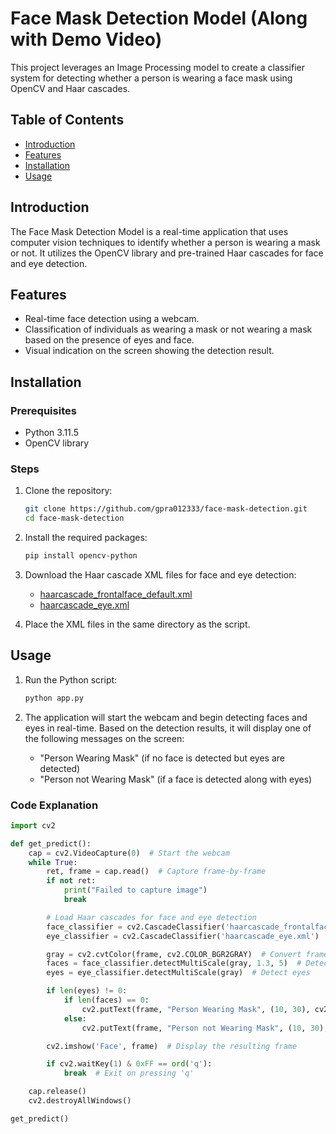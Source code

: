 # Face Mask Detection Model (Along with Demo Video)

This project leverages an Image Processing model to create a classifier system for detecting whether a person is wearing a face mask using OpenCV and Haar cascades.

## Table of Contents

- [Introduction](#introduction)
- [Features](#features)
- [Installation](#installation)
- [Usage](#usage)

## Introduction

The Face Mask Detection Model is a real-time application that uses computer vision techniques to identify whether a person is wearing a mask or not. It utilizes the OpenCV library and pre-trained Haar cascades for face and eye detection.
## Features

- Real-time face detection using a webcam.
- Classification of individuals as wearing a mask or not wearing a mask based on the presence of eyes and face.
- Visual indication on the screen showing the detection result.

## Installation

### Prerequisites

- Python 3.11.5
- OpenCV library

### Steps

1. Clone the repository:
    ```bash
    git clone https://github.com/gpra012333/face-mask-detection.git
    cd face-mask-detection
    ```

2. Install the required packages:
    ```bash
    pip install opencv-python
    ```

3. Download the Haar cascade XML files for face and eye detection:
    - [haarcascade_frontalface_default.xml](https://github.com/opencv/opencv/blob/master/data/haarcascades/haarcascade_frontalface_default.xml)
    - [haarcascade_eye.xml](https://github.com/opencv/opencv/blob/master/data/haarcascades/haarcascade_eye.xml)

4. Place the XML files in the same directory as the script.

## Usage

1. Run the Python script:
    ```bash
    python app.py
    ```

2. The application will start the webcam and begin detecting faces and eyes in real-time. Based on the detection results, it will display one of the following messages on the screen:
    - "Person Wearing Mask" (if no face is detected but eyes are detected)
    - "Person not Wearing Mask" (if a face is detected along with eyes)

### Code Explanation

```python
import cv2

def get_predict():   
    cap = cv2.VideoCapture(0)  # Start the webcam
    while True:
        ret, frame = cap.read()  # Capture frame-by-frame
        if not ret:
            print("Failed to capture image")
            break

        # Load Haar cascades for face and eye detection
        face_classifier = cv2.CascadeClassifier('haarcascade_frontalface_default.xml')
        eye_classifier = cv2.CascadeClassifier('haarcascade_eye.xml')

        gray = cv2.cvtColor(frame, cv2.COLOR_BGR2GRAY)  # Convert frame to grayscale
        faces = face_classifier.detectMultiScale(gray, 1.3, 5)  # Detect faces
        eyes = eye_classifier.detectMultiScale(gray)  # Detect eyes

        if len(eyes) != 0:
            if len(faces) == 0:
                cv2.putText(frame, "Person Wearing Mask", (10, 30), cv2.FONT_HERSHEY_SIMPLEX, 0.9, (0, 255, 0), 2)
            else:
                cv2.putText(frame, "Person not Wearing Mask", (10, 30), cv2.FONT_HERSHEY_SIMPLEX, 0.9, (0, 0, 255), 2)

        cv2.imshow('Face', frame)  # Display the resulting frame

        if cv2.waitKey(1) & 0xFF == ord('q'):
            break  # Exit on pressing 'q'

    cap.release()
    cv2.destroyAllWindows()

get_predict()
